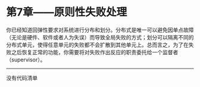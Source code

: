 # 第7章——原则性失败处理

你已经知道回弹性要求对系统进行分布和划分。分布式是唯一可以避免因单点故障（无论是硬件、软件或者人为失误）而导致全局失败的方式；划分可以隔离不同的分布式单元，使得任意单元的失败都不会扩散到其他单元上。总而言之，为了在失败之后恢复正常的功能，你需要将对失败作出反应的职责委托给一个监督者（supervisor）。

---

没有代码清单